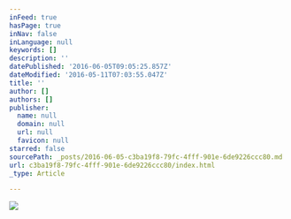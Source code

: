 ```yaml
---
inFeed: true
hasPage: true
inNav: false
inLanguage: null
keywords: []
description: ''
datePublished: '2016-06-05T09:05:25.857Z'
dateModified: '2016-05-11T07:03:55.047Z'
title: ''
author: []
authors: []
publisher:
  name: null
  domain: null
  url: null
  favicon: null
starred: false
sourcePath: _posts/2016-06-05-c3ba19f8-79fc-4fff-901e-6de9226ccc80.md
url: c3ba19f8-79fc-4fff-901e-6de9226ccc80/index.html
_type: Article

---
```

![](https://the-grid-user-content.s3-us-west-2.amazonaws.com/d42fa6a6-655d-4ed9-81c6-efffb1145cf1.jpg)